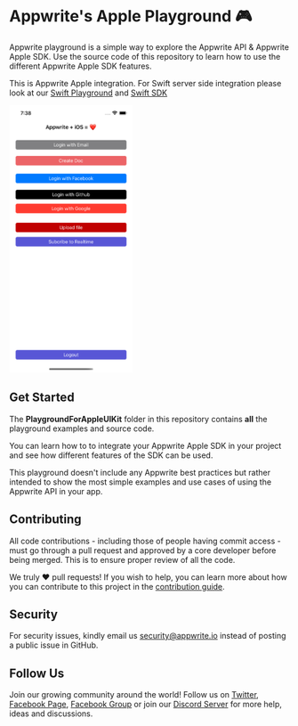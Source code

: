 # Appwrite's Apple Playground 🎮

Appwrite playground is a simple way to explore the Appwrite API & Appwrite Apple SDK. Use the source code of this repository to learn how to use the different Appwrite Apple SDK features.

This is Appwrite Apple integration. For Swift server side integration please look at our [Swift Playground](https://github.com/appwrite/playground-for-swift) and [Swift SDK](https://github.com/appwrite/sdk-for-swift)

<img src="preview.png" height="480" />

## Get Started

The **PlaygroundForAppleUIKit** folder in this repository contains **all** the playground examples and source code.

You can learn how to to integrate your Appwrite Apple SDK in your project and see how different features of the SDK can be used.

This playground doesn't include any Appwrite best practices but rather intended to show the most simple examples and use cases of using the Appwrite API in your app.

## Contributing

All code contributions - including those of people having commit access - must go through a pull request and approved by a core developer before being merged. This is to ensure proper review of all the code.

We truly ❤️ pull requests! If you wish to help, you can learn more about how you can contribute to this project in the [contribution guide](https://github.com/appwrite/appwrite/blob/master/CONTRIBUTING.md).

## Security

For security issues, kindly email us [security@appwrite.io](mailto:security@appwrite.io) instead of posting a public issue in GitHub.

## Follow Us

Join our growing community around the world! Follow us on [Twitter](https://twitter.com/appwrite_io), [Facebook Page](https://www.facebook.com/appwrite.io), [Facebook Group](https://www.facebook.com/groups/appwrite.developers/) or join our [Discord Server](https://discord.gg/GSeTUeA) for more help, ideas and discussions.
